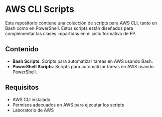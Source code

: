# AWS CLI Scripts

Este repositorio contiene una colección de scripts para AWS CLI, tanto en Bash como en PowerShell. Estos scripts están diseñados para complementar las clases impartidas en el ciclo formativo de FP.

## Contenido

- **Bash Scripts**: Scripts para automatizar tareas en AWS usando Bash.
- **PowerShell Scripts**: Scripts para automatizar tareas en AWS usando PowerShell.

## Requisitos

- AWS CLI instalado
- Permisos adecuados en AWS para ejecutar los scripts
- Laboratorio de AWS
